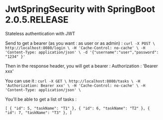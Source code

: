 # JwtSpringSecurity with SpringBoot 2.0.5.RELEASE
Stateless authentication with JWT

Send to get a bearer (as you want : as user or as admin) : 
`
curl -X POST \
  http://localhost:8080/login \
  -H 'Cache-Control: no-cache' \
  -H 'Content-Type: application/json' \
  -d '{"username":"user","password": "1234"
}'
`

Then in the response header, you will get a bearer : 
Authorization : 'Bearer xxx'

You can use it : 
 `
curl -X GET \
  http://localhost:8080/tasks \
  -H 'Authorization: Bearer xxx' \
  -H 'Cache-Control: no-cache' \
  -H 'Content-Type: application/json' \
  `
  
  You'll be able to get a list of tasks : 
  
  `[
      {
          "id": 5,
          "taskName": "T1"
      },
      {
          "id": 6,
          "taskName": "T2"
      },
      {
          "id": 7,
          "taskName": "T3"
      },
  ]`    